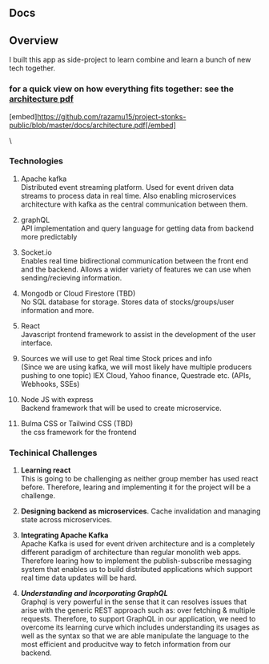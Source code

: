 ## Docs

## Overview
I built this app as side-project to learn combine and learn a bunch of new tech together. 
### for a quick view on how everything fits together: __see the [architecture pdf](https://github.com/razamu15/project-stonks-public/blob/master/docs/architecture.pdf)__


[embed]https://github.com/razamu15/project-stonks-public/blob/master/docs/architecture.pdf[/embed]

\


### Technologies
1) Apache kafka <br> 
Distributed event streaming platform. Used for event driven data streams to process data in real time. Also enabling microservices architecture with kafka as the central communication between them.

2) graphQL <br>
API implementation and query language for getting data from backend more predictably

3) Socket.io <br>
Enables real time bidirectional communication between the front end and the backend. Allows a wider variety of features we can use when sending/recieving information.

4) Mongodb or Cloud Firestore (TBD) <br>
No SQL database for storage. Stores data of stocks/groups/user information and more. 

5) React <br>
Javascript frontend framework to assist in the development of the user interface. 

<!-- 6) Questrade API - 3rd party login using OAUTH2.0 <br>
Api that allows users to log into/through their questrade account, so we are able to extract information about that traders stocks/watchlists etc. -->

<!-- 7) Twitter API <br>
to get real time tweets on wanted topics

8) Reddit API <br>
to get reddit info on stocks -->

9) Sources we will use to get Real time Stock prices and info <br> 
(Since we are using kafka, we will most likely have multiple producers pushing to one topic) 
IEX Cloud, Yahoo finance, Questrade etc. (APIs, Webhooks, SSEs)


10) Node JS with express <br>
Backend framework that will be used to create microservice.

11) Bulma CSS or Tailwind CSS (TBD) <br>
the css framework for the frontend 

### Techinical Challenges

1) __Learning react__ <br> 
This is going to be challenging as neither group member has used react before. Therefore, learing and implementing it for the project will be a challenge.

2) __Designing backend as microservices__. Cache invalidation and managing state across microservices.

3) __Integrating Apache Kafka__ <br>
Apache Kafka is used for event driven architecture and is a completely different paradigm of architecture than regular monolith web apps. Therefore learing how to implement the publish-subscribe messaging system that enables us to build distributed applications which support real time data updates will be hard.

4) ___Understanding and Incorporating GraphQL___ <br>
Graphql is very powerful in the sense that it can resolves issues that arise with the generic REST approach such as: over fetching & multiple requests. Therefore, to support GraphQL in our application, we need to overcome its learning curve which includes understanding its usages as well as the syntax so that we are able manipulate the language to  the most efficient and producitve way to fetch information from our backend. 

<!-- 5) __Authentication and interweaving the questrade API__ <br>
Security is a main concern with this feature. We want to make sure users have no worries when logging in through their questrade account. In addition to this, since questrade is a massive company, their API's are quite complex. Therefore, really understanding how they work as well as integrating our app using these dependencies will be a challenge.  -->
